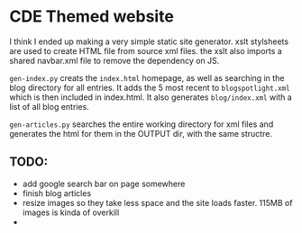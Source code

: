 # CDE Themed website

I think I ended up making a very simple static site generator. xslt stylsheets are used to create HTML file from source xml files. the xslt also imports a shared navbar.xml file to remove the dependency on JS.

`gen-index.py` creats the `index.html` homepage, as well as searching in the blog directory for all entries. It adds the 5 most recent to `blogspotlight.xml` which is then included in index.html. It also generates `blog/index.xml` with a list  of all blog entries.

`gen-articles.py` searches the entire working directory for xml files and generates the html for them in the OUTPUT dir, with the same structre.



## TODO:  
- add google search bar on page somewhere
- finish blog articles
- resize images so they take less space and the site loads faster. 115MB of images is kinda of overkill
- 
